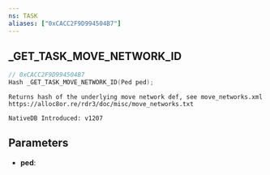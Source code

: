 ```yaml
---
ns: TASK
aliases: ["0xCACC2F9D994504B7"]
---
```

## _GET_TASK_MOVE_NETWORK_ID

```c
// 0xCACC2F9D994504B7
Hash _GET_TASK_MOVE_NETWORK_ID(Ped ped);
```

```
Returns hash of the underlying move network def, see move_networks.xml
https://alloc8or.re/rdr3/doc/misc/move_networks.txt

NativeDB Introduced: v1207
```

## Parameters
* **ped**:
